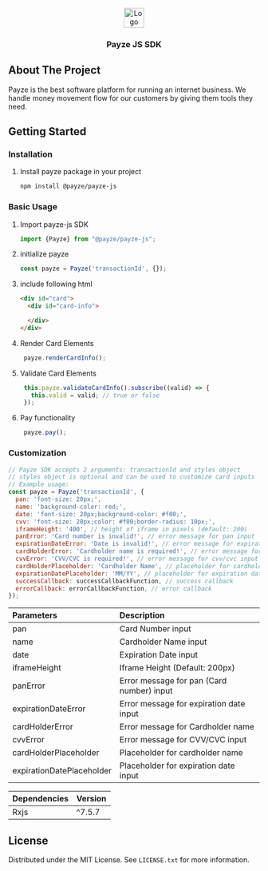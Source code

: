 <div id="top"></div>

[comment]: <> ([![Stargazers][stars-shield]][stars-url])



<!-- PROJECT LOGO -->
<br />
<div style="text-align: center">
  <a href="https://payze.io" target="_blank">
    <img src="https://payze.io/assets/payze.svg" alt="Logo" height="40">
  </a>

<h3 align="center">Payze JS SDK</h3>

[comment]: <> (  <p align="center">)

[comment]: <> (    <a href="">View Demo</a>)

[comment]: <> (    ·)

[comment]: <> (    <a href="">Report Bug</a>)

[comment]: <> (  </p>)
</div>

<!-- ABOUT THE PROJECT -->

## About The Project

Payze is the best software platform for running an internet business. We handle money movement flow for our customers by
giving them tools they need.

<!-- GETTING STARTED -->

## Getting Started

### Installation

1. Install payze package in your project
   ```sh
   npm install @payze/payze-js
   ```

### Basic Usage

1. Import payze-js SDK
   ```ts
   import {Payze} from "@payze/payze-js";
   ```
2. initialize payze
   ```ts
   const payze = Payze('transactionId', {});
   ```
3. include following html
   ```html
   <div id="card">
     <div id="card-info">

     </div>
   </div>
   ```
4. Render Card Elements
   ```ts
    payze.renderCardInfo();
   ```
5. Validate Card Elements
   ```ts
    this.payze.validateCardInfo().subscribe((valid) => {
      this.valid = valid; // true or false
    });
   ```
6. Pay functionality
   ```ts
    payze.pay();
    ```

### Customization

```js
// Payze SDK accepts 2 arguments: transactionId and styles object
// styles object is optional and can be used to customize card inputs
// Example usage: 
const payze = Payze('transactionId', {
  pan: 'font-size: 20px;',
  name: 'background-color: red;',
  date: 'font-size: 20px;background-color: #f00;',
  cvv: 'font-size: 20px;color: #f00;border-radius: 10px;',
  iframeHeight: '400', // height of iframe in pixels (default: 200)
  panError: 'Card number is invalid!', // error message for pan input
  expirationDateError: 'Date is invalid!', // error message for expiration date input
  cardHolderError: 'Cardholder name is required!', // error message for cardholder name input
  cvvError: 'CVV/CVC is required!', // error message for cvv/cvc input
  cardHolderPlaceholder: 'Cardholder Name', // placeholder for cardholder name input
  expirationDatePlaceholder: 'MM/YY', // placeholder for expiration date input
  successCallback: successCallbackFunction, // success callback
  errorCallback: errorCallbackFunction, // error callback
});
 ```

| Parameters                    | Description                               |
|:------------------------------|:------------------------------------------|
| pan                           | Card Number input                         |
| name                          | Cardholder Name input                     |
| date                          | Expiration Date input                     |
| iframeHeight                  | Iframe Height (Default: 200px)            |
| panError                      | Error message for pan (Card number) input |
| expirationDateError           | Error message for expiration date input   |
| cardHolderError               | Error message for Cardholder name         |
| cvvError                      | Error message for CVV/CVC input           |
| cardHolderPlaceholder         | Placeholder for cardholder name           |
| expirationDatePlaceholder     | Placeholder for expiration date input     |


| Dependencies      | Version |
|:------------------|:--------|
| Rxjs              | ^7.5.7  |



<!-- LICENSE -->

## License

Distributed under the MIT License. See `LICENSE.txt` for more information.


[stars-shield]: https://img.shields.io/github/stars/othneildrew/Best-README-Template.svg?style=for-the-badge

[stars-url]: https://github.com/othneildrew/Best-README-Template/stargazers

[license-shield]: https://img.shields.io/github/license/othneildrew/Best-README-Template.svg?style=for-the-badge

[license-url]: https://github.com/LICENSE.txt
